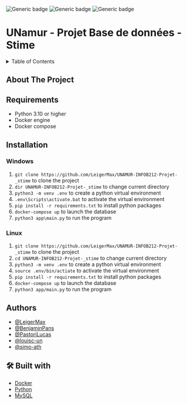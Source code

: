 
![Generic badge](https://img.shields.io/badge/STATUT-DEV-blue.svg)   ![Generic badge](https://img.shields.io/badge/VERSION-0.0-green.svg) ![Generic badge](https://img.shields.io/badge/SCHOOL_PROJET-UNamur-green.svg)


# UNamur - Projet Base de données - Stime

<details>
  <summary>Table of Contents</summary>
  <ol>
    <li>
      <a href="#about-the-project">About The Project</a>
    </li>
    <li><a href="#authors">Authors</a></li>
    <li><a href="#installation">Installation</a></li>
    <li><a href="#-build-with">Build with</a></li>
  </ol>
</details>


## About The Project

## Requirements

- Python 3.10 or higher
- Docker engine
- Docker compose

## Installation

### Windows
1. `git clone https://github.com/LeigerMax/UNAMUR-INFOB212-Projet-_stime` to clone the project
2. `dir UNAMUR-INFOB212-Projet-_stime` to change current directory
3. `python3 -m venv .env` to create a python virtual environment
4. `.env\Scripts\activate.bat` to activate the virtual environment
5. `pip install -r requirements.txt` to install python packages
6. `docker-compose up` to launch the database
7. `python3 app\main.py` to run the program

### Linux
1. `git clone https://github.com/LeigerMax/UNAMUR-INFOB212-Projet-_stime` to clone the project
2. `cd UNAMUR-INFOB212-Projet-_stime` to change current directory
3. `python3 -m venv .env` to create a python virtual environment
4. `source .env/bin/actiate` to activate the virtual environment
5. `pip install -r requirements.txt` to install python packages
6. `docker-compose up` to launch the database
7. `python3 app/main.py` to run the program


## Authors
- [@LeigerMax](https://github.com/LeigerMax) 
- [@BenjaminPans](https://github.com/BenjaminPans) 
- [@PastoriLucas](https://github.com/PastoriLucas) 
- [@louisc-un](https://github.com/louisc-un)
- [@simo-ath](https://github.com/simo-ath)


## 🛠 Built with
- [Docker](https://www.docker.com/)
- [Python](https://www.python.org/)
- [MySQL](https://www.mysql.com/fr/)



